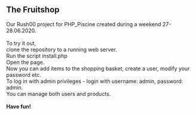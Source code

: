 ## The Fruitshop

Our Rush00 project for PHP_Piscine created during a weekend 27-28.06.2020.<br>
<br>
To try it out,<br>
clone the repository to a running web server.<br>
Run the script install.php<br>
Open the page.<br>
Now you can add items to the shopping basket, create a user, modify your password etc.<br>
To log in with admin privileges - login with username: admin, password: admin.<br>
You can manage both users and products.<br>
<br>
<b>Have fun!</b>
